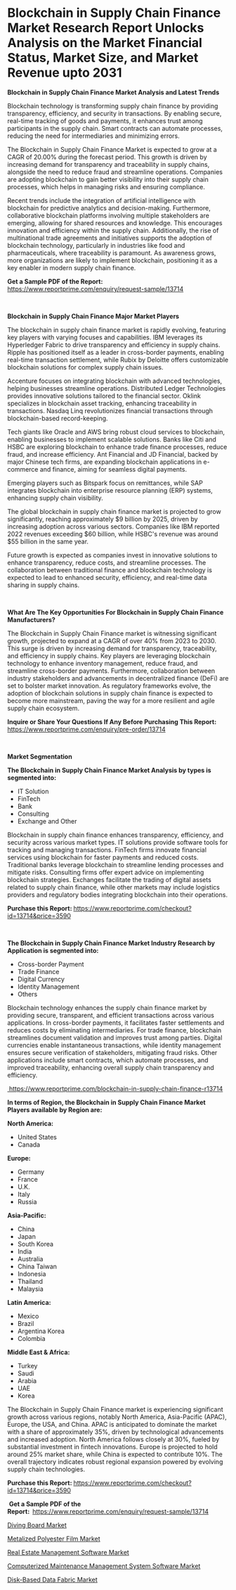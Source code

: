 <p><h1>Blockchain in Supply Chain Finance Market Research Report Unlocks Analysis on the Market Financial Status, Market Size, and Market Revenue upto 2031</h1></p><p><strong>Blockchain in Supply Chain Finance Market Analysis and Latest Trends</strong></p>
<p><p>Blockchain technology is transforming supply chain finance by providing transparency, efficiency, and security in transactions. By enabling secure, real-time tracking of goods and payments, it enhances trust among participants in the supply chain. Smart contracts can automate processes, reducing the need for intermediaries and minimizing errors.</p><p>The Blockchain in Supply Chain Finance Market is expected to grow at a CAGR of 20.00% during the forecast period. This growth is driven by increasing demand for transparency and traceability in supply chains, alongside the need to reduce fraud and streamline operations. Companies are adopting blockchain to gain better visibility into their supply chain processes, which helps in managing risks and ensuring compliance.</p><p>Recent trends include the integration of artificial intelligence with blockchain for predictive analytics and decision-making. Furthermore, collaborative blockchain platforms involving multiple stakeholders are emerging, allowing for shared resources and knowledge. This encourages innovation and efficiency within the supply chain. Additionally, the rise of multinational trade agreements and initiatives supports the adoption of blockchain technology, particularly in industries like food and pharmaceuticals, where traceability is paramount. As awareness grows, more organizations are likely to implement blockchain, positioning it as a key enabler in modern supply chain finance.</p></p>
<p><strong>Get a Sample PDF of the Report:&nbsp;</strong> <a href="https://www.reportprime.com/enquiry/request-sample/13714">https://www.reportprime.com/enquiry/request-sample/13714</a></p>
<p>&nbsp;</p>
<p><strong>Blockchain in Supply Chain Finance Major Market Players</strong></p>
<p><p>The blockchain in supply chain finance market is rapidly evolving, featuring key players with varying focuses and capabilities. IBM leverages its Hyperledger Fabric to drive transparency and efficiency in supply chains. Ripple has positioned itself as a leader in cross-border payments, enabling real-time transaction settlement, while Rubix by Deloitte offers customizable blockchain solutions for complex supply chain issues.</p><p>Accenture focuses on integrating blockchain with advanced technologies, helping businesses streamline operations. Distributed Ledger Technologies provides innovative solutions tailored to the financial sector. Oklink specializes in blockchain asset tracking, enhancing traceability in transactions. Nasdaq Linq revolutionizes financial transactions through blockchain-based record-keeping.</p><p>Tech giants like Oracle and AWS bring robust cloud services to blockchain, enabling businesses to implement scalable solutions. Banks like Citi and HSBC are exploring blockchain to enhance trade finance processes, reduce fraud, and increase efficiency. Ant Financial and JD Financial, backed by major Chinese tech firms, are expanding blockchain applications in e-commerce and finance, aiming for seamless digital payments.</p><p>Emerging players such as Bitspark focus on remittances, while SAP integrates blockchain into enterprise resource planning (ERP) systems, enhancing supply chain visibility.</p><p>The global blockchain in supply chain finance market is projected to grow significantly, reaching approximately $9 billion by 2025, driven by increasing adoption across various sectors. Companies like IBM reported 2022 revenues exceeding $60 billion, while HSBC's revenue was around $55 billion in the same year.</p><p>Future growth is expected as companies invest in innovative solutions to enhance transparency, reduce costs, and streamline processes. The collaboration between traditional finance and blockchain technology is expected to lead to enhanced security, efficiency, and real-time data sharing in supply chains.</p></p>
<p>&nbsp;</p>
<p><strong>What Are The Key Opportunities For Blockchain in Supply Chain Finance Manufacturers?</strong></p>
<p><p>The Blockchain in Supply Chain Finance market is witnessing significant growth, projected to expand at a CAGR of over 40% from 2023 to 2030. This surge is driven by increasing demand for transparency, traceability, and efficiency in supply chains. Key players are leveraging blockchain technology to enhance inventory management, reduce fraud, and streamline cross-border payments. Furthermore, collaboration between industry stakeholders and advancements in decentralized finance (DeFi) are set to bolster market innovation. As regulatory frameworks evolve, the adoption of blockchain solutions in supply chain finance is expected to become more mainstream, paving the way for a more resilient and agile supply chain ecosystem.</p></p>
<p><strong>Inquire or Share Your Questions If Any Before Purchasing This Report:</strong> <a href="https://www.reportprime.com/enquiry/pre-order/13714">https://www.reportprime.com/enquiry/pre-order/13714</a></p>
<p>&nbsp;</p>
<p><strong>Market Segmentation</strong></p>
<p><strong>The Blockchain in Supply Chain Finance Market Analysis by types is segmented into:</strong></p>
<p><ul><li>IT Solution</li><li>FinTech</li><li>Bank</li><li>Consulting</li><li>Exchange and Other</li></ul></p>
<p><p>Blockchain in supply chain finance enhances transparency, efficiency, and security across various market types. IT solutions provide software tools for tracking and managing transactions. FinTech firms innovate financial services using blockchain for faster payments and reduced costs. Traditional banks leverage blockchain to streamline lending processes and mitigate risks. Consulting firms offer expert advice on implementing blockchain strategies. Exchanges facilitate the trading of digital assets related to supply chain finance, while other markets may include logistics providers and regulatory bodies integrating blockchain into their operations.</p></p>
<p><strong>Purchase this Report:&nbsp;</strong><a href="https://www.reportprime.com/checkout?id=13714&price=3590">https://www.reportprime.com/checkout?id=13714&price=3590</a></p>
<p>&nbsp;</p>
<p><strong>The Blockchain in Supply Chain Finance Market Industry Research by Application is segmented into:</strong></p>
<p><ul><li>Cross-border Payment</li><li>Trade Finance</li><li>Digital Currency</li><li>Identity Management</li><li>Others</li></ul></p>
<p><p>Blockchain technology enhances the supply chain finance market by providing secure, transparent, and efficient transactions across various applications. In cross-border payments, it facilitates faster settlements and reduces costs by eliminating intermediaries. For trade finance, blockchain streamlines document validation and improves trust among parties. Digital currencies enable instantaneous transactions, while identity management ensures secure verification of stakeholders, mitigating fraud risks. Other applications include smart contracts, which automate processes, and improved traceability, enhancing overall supply chain transparency and efficiency.</p></p>
<p><a href="https://www.reportprime.com/blockchain-in-supply-chain-finance-r13714">&nbsp;https://www.reportprime.com/blockchain-in-supply-chain-finance-r13714</a></p>
<p><strong>In terms of Region, the Blockchain in Supply Chain Finance Market Players available by Region are:</strong></p>
<p>
    <p> <strong> North America: </strong>
        <ul>
            <li>United States</li>
            <li>Canada</li>
        </ul>
        </p> 
    <p> <strong> Europe: </strong>
        <ul>
            <li>Germany</li>
            <li>France</li>
            <li>U.K.</li>
            <li>Italy</li>
            <li>Russia</li>
        </ul>
        </p> 
    <p> <strong> Asia-Pacific: </strong>
        <ul>
            <li>China</li>
            <li>Japan</li>
            <li>South Korea</li>
            <li>India</li>
            <li>Australia</li>
            <li>China Taiwan</li>
            <li>Indonesia</li>
            <li>Thailand</li>
            <li>Malaysia</li>
        </ul>
        </p> 
    <p> <strong> Latin America: </strong>
        <ul>
            <li>Mexico</li>
            <li>Brazil</li>
            <li>Argentina Korea</li>
            <li>Colombia</li>
        </ul>
        </p> 
    <p> <strong> Middle East & Africa: </strong>
        <ul>
            <li>Turkey</li>
            <li>Saudi</li>
            <li>Arabia</li>
            <li>UAE</li>
            <li>Korea</li>
        </ul>
    </p>
    </p>
<p><p>The Blockchain in Supply Chain Finance market is experiencing significant growth across various regions, notably North America, Asia-Pacific (APAC), Europe, the USA, and China. APAC is anticipated to dominate the market with a share of approximately 35%, driven by technological advancements and increased adoption. North America follows closely at 30%, fueled by substantial investment in fintech innovations. Europe is projected to hold around 25% market share, while China is expected to contribute 10%. The overall trajectory indicates robust regional expansion powered by evolving supply chain technologies.</p></p>
<p><strong>Purchase this Report: </strong><a href="https://www.reportprime.com/checkout?id=13714&price=3590">https://www.reportprime.com/checkout?id=13714&price=3590</a></p>
<p>&nbsp;<strong>Get a Sample PDF of the Report:&nbsp;&nbsp;</strong><a href="https://www.reportprime.com/enquiry/request-sample/13714">https://www.reportprime.com/enquiry/request-sample/13714</a></p>
<p><strong></strong></p>
<p><p><a href="https://www.linkedin.com/pulse/diving-board-market-share-size-trends-industry-analysis-report-nw9yc?trackingId=ItlKPuduTs%2BuUET1y2rmhA%3D%3D">Diving Board Market</a></p><p><a href="https://issuu.com/reportprime-2/docs/metalized-polyester-film-market-siz_43dc2f7ab2813a">Metalized Polyester Film Market</a></p><p><a href="https://github.com/rahu1506/Market-Research-Report-List-6/blob/main/real-estate-management-software-market.md">Real Estate Management Software Market</a></p><p><a href="https://github.com/juniordelafrance/Market-Research-Report-List-5/blob/main/computerized-maintenance-management-system-software-market.md">Computerized Maintenance Management System Software Market</a></p><p><a href="https://medium.com/@djjdj3773/the-disk-based-data-fabric-market-has-experienced-impressive-growth-in-recent-years-expanding-cfb5eda5464e">Disk-Based Data Fabric Market</a></p></p>